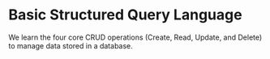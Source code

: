 # Basic Structured Query Language
We learn the four core CRUD operations (Create, Read, Update, and Delete) to manage data stored in a database.
